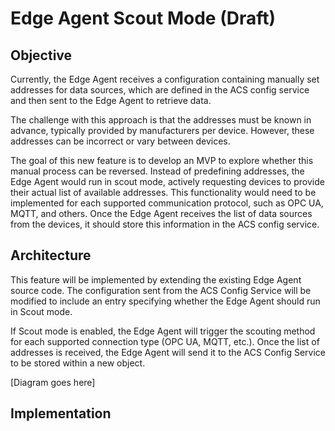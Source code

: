 # Edge Agent Scout Mode (Draft)

## Objective
Currently, the Edge Agent receives a configuration containing manually set addresses for data sources, which are defined in the ACS config service and then sent to the Edge Agent to retrieve data.

The challenge with this approach is that the addresses must be known in advance, typically provided by manufacturers per device. However, these addresses can be incorrect or vary between devices.

The goal of this new feature is to develop an MVP to explore whether this manual process can be reversed. Instead of predefining addresses, the Edge Agent would run in scout mode, actively requesting devices to provide their actual list of available addresses. This functionality would need to be implemented for each supported communication protocol, such as OPC UA, MQTT, and others.
Once the Edge Agent receives the list of data sources from the devices, it should store this information in the ACS config service.


## Architecture
This feature will be implemented by extending the existing Edge Agent source code. The configuration sent from the ACS Config Service will be modified to include an entry specifying whether the Edge Agent should run in Scout mode.

If Scout mode is enabled, the Edge Agent will trigger the scouting method for each supported connection type (OPC UA, MQTT, etc.). Once the list of addresses is received, the Edge Agent will send it to the ACS Config Service to be stored within a new object.

[Diagram goes here]


## Implementation


